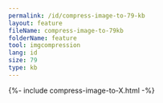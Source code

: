 ```yaml
---
permalink: /id/compress-image-to-79-kb
layout: feature
fileName: compress-image-to-79kb
folderName: feature
tool: imgcompression
lang: id
size: 79
type: kb
---
```


{%- include compress-image-to-X.html -%}
